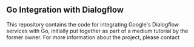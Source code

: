 ## Go Integration with Dialogflow
This repository contains the code for integrating Google's Dialogflow services with Go, initially put together as part of a medium tutorial by the former owner. For more information about the project, please contact